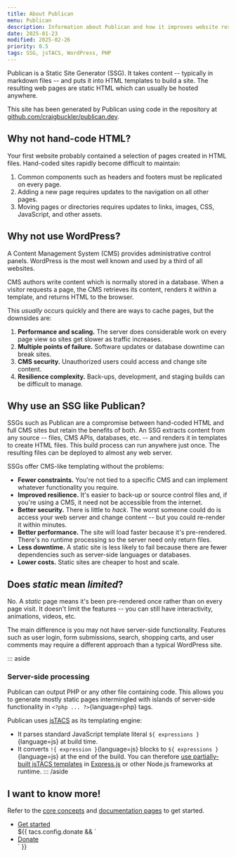 ```yaml
---
title: About Publican
menu: Publican
description: Information about Publican and how it improves website resilience, security, and performance.
date: 2025-01-23
modified: 2025-02-26
priority: 0.5
tags: SSG, jsTACS, WordPress, PHP
---
```


Publican is a Static Site Generator (SSG). It takes content -- typically in markdown files -- and puts it into HTML templates to build a site. The resulting web pages are static HTML which can usually be hosted anywhere.

This site has been generated by Publican using code in the repository at [github.com/craigbuckler/publican.dev](https://github.com/craigbuckler/publican.dev).


## Why not hand-code HTML?

Your first website probably contained a selection of pages created in HTML files. Hand-coded sites rapidly become difficult to maintain:

1. Common components such as headers and footers must be replicated on every page.
1. Adding a new page requires updates to the navigation on all other pages.
1. Moving pages or directories requires updates to links, images, CSS, JavaScript, and other assets.


## Why not use WordPress?

A Content Management System (CMS) provides administrative control panels. WordPress is the most well known and used by a third of all websites.

CMS authors write content which is normally stored in a database. When a visitor requests a page, the CMS retrieves its content, renders it within a template, and returns HTML to the browser.

This *usually* occurs quickly and there are ways to cache pages, but the downsides are:

1. **Performance and scaling.** The server does considerable work on every page view so sites get slower as traffic increases.
1. **Multiple points of failure.** Software updates or database downtime can break sites.
1. **CMS security.** Unauthorized users could access and change site content.
1. **Resilience complexity.** Back-ups, development, and staging builds can be difficult to manage.


## Why use an SSG like Publican?

SSGs such as Publican are a compromise between hand-coded HTML and full CMS sites but retain the benefits of both. An SSG extracts content from any source -- files, CMS APIs, databases, etc. -- and renders it in templates to create HTML files. This build process can run anywhere just once. The resulting files can be deployed to almost any web server.

SSGs offer CMS-like templating without the problems:

* **Fewer constraints.** You're not tied to a specific CMS and can implement whatever functionality you require.
* **Improved resilience.** It's easier to back-up or source control files and, if you're using a CMS, it need not be accessible from the internet.
* **Better security.** There is little to *hack*. The worst someone could do is access your web server and change content -- but you could re-render it within minutes.
* **Better performance.** The site will load faster because it's pre-rendered. There's no runtime processing so the server need only return files.
* **Less downtime.** A static site is less likely to fail because there are fewer dependencies such as server-side languages or databases.
* **Lower costs.** Static sites are cheaper to host and scale.


## Does *static* mean *limited*?

No. A *static* page means it's been pre-rendered once rather than on every page visit. It doesn't limit the features -- you can still have interactivity, animations, videos, etc.

The main difference is you may not have server-side functionality. Features such as user login, form submissions, search, shopping carts, and user comments may require a different approach than a typical WordPress site.

::: aside
### Server-side processing

Publican can output PHP or any other file containing code. This allows you to generate mostly static pages intermingled with islands of server-side functionality in `<?php ... ?>`{language=php} tags.

Publican uses [jsTACS](--ROOT--docs/setup/jstacs/) as its templating engine:

* It parses standard JavaScript template literal `${ expressions }`{language=js} at build time.
* It converts `!{ expression }`{language=js} blocks to `${ expressions }`{language=js} at the end of the build. You can therefore [use partially-built jsTACS templates](--ROOT--docs/setup/jstacs/#runtime-expressions) in [Express.js](https://expressjs.com/) or other Node.js frameworks at runtime.
::: /aside


## I want to know more!

Refer to the [core concepts](--ROOT--docs/quickstart/concepts/) and [documentation pages](--ROOT--docs/) to get started.

<ul class="flexcenter">
  <li><a href="--ROOT--docs/quickstart/concepts/" class="button">Get started</a></li>
  ${{ tacs.config.donate && `<li><a href="${ tacs.config.donate }" class="button">Donate</a></li>` }}
</ul>
